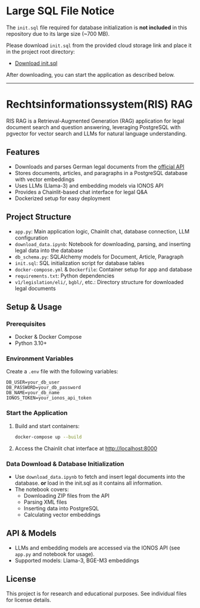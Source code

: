 # Large SQL File Notice

The `init.sql` file required for database initialization is **not included** in this repository due to its large size (~700 MB).

Please download `init.sql` from the provided cloud storage link and place it in the project root directory:

- [Download init.sql](https://drive.google.com/file/d/1p0VgDHZVYiHBNqqZFghk_gEKrQWgyWh1/view?usp=sharing)

After downloading, you can start the application as described below.

---

# Rechtsinformations­system(RIS) RAG

RIS RAG is a Retrieval-Augmented Generation (RAG) application for legal document search and question answering, leveraging PostgreSQL with pgvector for vector search and LLMs for natural language understanding.

## Features
- Downloads and parses German legal documents from the  [official API](https://testphase.rechtsinformationen.bund.de)
- Stores documents, articles, and paragraphs in a PostgreSQL database with vector embeddings
- Uses LLMs (Llama-3) and embedding models via IONOS API
- Provides a Chainlit-based chat interface for legal Q&A
- Dockerized setup for easy deployment

## Project Structure
- `app.py`: Main application logic, Chainlit chat, database connection, LLM configuration
- `download_data.ipynb`: Notebook for downloading, parsing, and inserting legal data into the database
- `db_schema.py`: SQLAlchemy models for Document, Article, Paragraph
- `init.sql`: SQL initialization script for database tables
- `docker-compose.yml` & `Dockerfile`: Container setup for app and database
- `requirements.txt`: Python dependencies
- `v1/legislation/eli/`, `bgbl/`, etc.: Directory structure for downloaded legal documents

## Setup & Usage

### Prerequisites
- Docker & Docker Compose
- Python 3.10+

### Environment Variables
Create a `.env` file with the following variables:
```
DB_USER=your_db_user
DB_PASSWORD=your_db_password
DB_NAME=your_db_name
IONOS_TOKEN=your_ionos_api_token
```

### Start the Application
1. Build and start containers:
   ```bash
   docker-compose up --build
   ```
2. Access the Chainlit chat interface at [http://localhost:8000](http://localhost:8000)

### Data Download & Database Initialization
- Use `download_data.ipynb` to fetch and insert legal documents into the database. **or** load in the init.sql as it contains all information.
- The notebook covers:
  - Downloading ZIP files from the API
  - Parsing XML files
  - Inserting data into PostgreSQL
  - Calculating vector embeddings

## API & Models
- LLMs and embedding models are accessed via the IONOS API (see `app.py` and notebook for usage).
- Supported models: Llama-3, BGE-M3 embeddings

## License
This project is for research and educational purposes. See individual files for license details.
